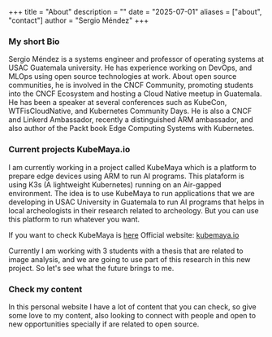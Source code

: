 +++
title = "About"
description = ""
date = "2025-07-01"
aliases = ["about", "contact"]
author = "Sergio Méndez"
+++
### My short Bio
Sergio Méndez is a systems engineer and professor of operating systems at USAC Guatemala university. He has experience working on DevOps, and MLOps using open source technologies at work. About open source communities, he is involved in the CNCF Community, promoting students into the CNCF Ecosystem and hosting a Cloud Native meetup in Guatemala. He has been a speaker at several conferences such as KubeCon, WTFisCloudNative, and Kubernetes Community Days. He is also a CNCF and Linkerd Ambassador, recently a distinguished ARM ambassador, and also author of the Packt book Edge Computing Systems with Kubernetes.

### Current projects KubeMaya.io
I am currently working in a project called KubeMaya which is a platform to prepare edge devices using ARM to run AI programs. This plataform is using K3s (A lightweight Kubernetes) running on an Air-gapped environment. The idea is to use KubeMaya to run applications that we are developing in USAC University in Guatemala to run AI programs that helps in local archeologists in their research related to archeology. But you can use this platform to run whatever you want.

If you want to check KubeMaya is [here](https://github.com/sergioarmgpl/kubemaya)
Official website: [kubemaya.io](https://kubemaya.io)

Currently I am working with 3 students with a thesis that are related to image analysis, and we are going to use part of this research in this new project. So let's see what the future brings to me.

### Check my content
In this personal website I have a lot of content that you can check, so give some love to my content, also looking to connect with people and open to new opportunities specially if are related to open source.



